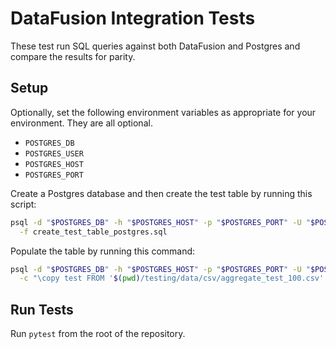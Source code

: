 # DataFusion Integration Tests

These test run SQL queries against both DataFusion and Postgres and compare the results for parity.

## Setup

Optionally, set the following environment variables as appropriate for your environment. They are all optional.

- `POSTGRES_DB`
- `POSTGRES_USER`
- `POSTGRES_HOST`
- `POSTGRES_PORT`

Create a Postgres database and then create the test table by running this script:

```bash
psql -d "$POSTGRES_DB" -h "$POSTGRES_HOST" -p "$POSTGRES_PORT" -U "$POSTGRES_USER" \
  -f create_test_table_postgres.sql
```

Populate the table by running this command:

```bash
psql -d "$POSTGRES_DB" -h "$POSTGRES_HOST" -p "$POSTGRES_PORT" -U "$POSTGRES_USER" \
  -c "\copy test FROM '$(pwd)/testing/data/csv/aggregate_test_100.csv' WITH (FORMAT csv, HEADER true);"
```

## Run Tests

Run `pytest` from the root of the repository.
